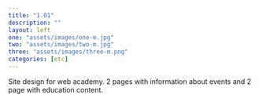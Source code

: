```yaml
---
title: "1.01"
description: ""
layout: left
one: "assets/images/one-m.jpg"
two: "assets/images/two-m.jpg"
three: "assets/images/three-m.png"
categories: [etc]
---
```


Site design for web academy. 2 pages with information about events and 2 page with education content.